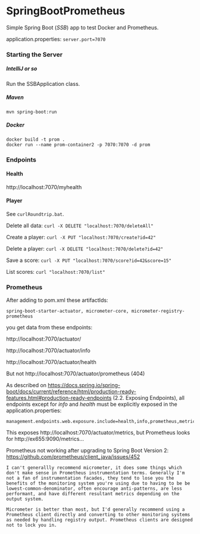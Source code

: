 # SpringBootPrometheus 

Simple Spring Boot (_SSB_) app to test Docker and Prometheus.

application.properties: `server.port=7070`

### Starting the Server

##### IntelliJ or so

Run the SSBApplication class.

##### Maven

`mvn spring-boot:run`

##### Docker

```
docker build -t prom .
docker run --name prom-container2 -p 7070:7070 -d prom
```



### Endpoints

#### Health

http://localhost:7070/myhealth

#### Player

See `curlRoundtrip.bat`.

Delete all data: `curl -X DELETE "localhost:7070/deleteAll"`

Create a player: `curl -X PUT "localhost:7070/create?id=42"`

Delete a player: `curl -X DELETE "localhost:7070/delete?id=42"`

Save a score: `curl -X PUT "localhost:7070/score?id=42&score=15"`

List scores: `curl "localhost:7070/list"`



### Prometheus

After adding to pom.xml these artifactIds:

```
spring-boot-starter-actuator, micrometer-core, micrometer-registry-prometheus
```

you get data from these endpoints:

http://localhost:7070/actuator/

http://localhost:7070/actuator/info

http://localhost:7070/actuator/health

But not http://localhost:7070/actuator/prometheus (404)



As described on https://docs.spring.io/spring-boot/docs/current/reference/html/production-ready-features.html#production-ready-endpoints (2.2. Exposing Endpoints), all endpoints except for _info_ and _health_ must be explicitly exposed in the application.properties:

```
management.endpoints.web.exposure.include=health,info,prometheus,metrics
```

This exposes http://localhost:7070/actuator/metrics, but Prometheus looks for http://ex655:9090/metrics...



Prometheus not working after upgrading to Spring Boot Version 2: https://github.com/prometheus/client_java/issues/452

	I can't generallly recommend micrometer, it does some things which don't make sense in Prometheus instrumentation terms. Generally I'm not a fan of instrumentation facades, they tend to lose you the benefits of the monitoring system you're using due to having to be be lowest-common-denominator, often encourage anti-patterns, are less performant, and have different resultant metrics depending on the output system.
	
	Micrometer is better than most, but I'd generally recommend using a Prometheus client directly and converting to other monitoring systems as needed by handling registry output. Prometheus clients are designed not to lock you in.

